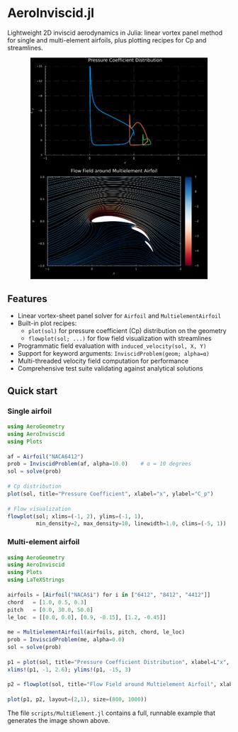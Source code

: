 # AeroInviscid.jl

Lightweight 2D inviscid aerodynamics in Julia: linear vortex panel method for single and multi-element airfoils, plus plotting recipes for Cp and streamlines.

<p align="center">
  <img src="assets/multielement_airfoil_solution.png" width="400">
</p>

## Features

- Linear vortex-sheet panel solver for `Airfoil` and `MultielementAirfoil`
- Built-in plot recipes:
	- `plot(sol)` for pressure coefficient (Cp) distribution on the geometry
	- `flowplot(sol; ...)` for flow field visualization with streamlines
- Programmatic field evaluation with `induced_velocity(sol, X, Y)`
- Support for keyword arguments: `InviscidProblem(geom; alpha=α)`
- Multi-threaded velocity field computation for performance
- Comprehensive test suite validating against analytical solutions

## Quick start

### Single airfoil

```julia
using AeroGeometry
using AeroInviscid
using Plots

af = Airfoil("NACA6412")
prob = InviscidProblem(af, alpha=10.0)    # α = 10 degrees
sol = solve(prob)

# Cp distribution
plot(sol, title="Pressure Coefficient", xlabel="x", ylabel="C_p")

# Flow visualization
flowplot(sol; xlims=(-1, 2), ylims=(-1, 1), 
         min_density=2, max_density=10, linewidth=1.0, clims=(-5, 1))
```

### Multi-element airfoil

```julia
using AeroGeometry
using AeroInviscid
using Plots
using LaTeXStrings

airfoils = [Airfoil("NACA$i") for i in ["6412", "8412", "4412"]]
chord   = [1.0, 0.5, 0.3]
pitch   = [0.0, 30.0, 50.0]
le_loc  = [[0.0, 0.0], [0.9, -0.15], [1.2, -0.45]]

me = MultielementAirfoil(airfoils, pitch, chord, le_loc)
prob = InviscidProblem(me, alpha=0.0)
sol = solve(prob)

p1 = plot(sol, title="Pressure Coefficient Distribution", xlabel=L"x", ylabel=L"C_p")
xlims!(p1, -1, 2.6); ylims!(p1, -15, 3)

p2 = flowplot(sol, title="Flow Field around Multielement Airfoil", xlabel=L"x", ylabel=L"y")

plot(p1, p2, layout=(2,1), size=(800, 1000))
```

The file `scripts/MultiElement.jl` contains a full, runnable example that generates the image shown above.
